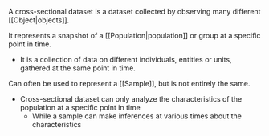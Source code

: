 A cross-sectional dataset is a dataset collected by observing many different [[Object|objects]]. 

It represents a snapshot of a [[Population|population]] or group at a specific point in time. 
- It is a collection of data on different individuals, entities or units, gathered at the same point in time.

Can often be used to represent a [[Sample]], but is not entirely the same.
- Cross-sectional dataset can only analyze the characteristics of the population at a specific point in time
	- While a sample can make inferences at various times about the characteristics